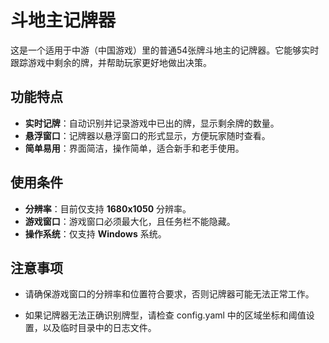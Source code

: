 # 斗地主记牌器

这是一个适用于中游（中国游戏）里的普通54张牌斗地主的记牌器。它能够实时跟踪游戏中剩余的牌，并帮助玩家更好地做出决策。

## 功能特点

- **实时记牌**：自动识别并记录游戏中已出的牌，显示剩余牌的数量。
- **悬浮窗口**：记牌器以悬浮窗口的形式显示，方便玩家随时查看。
- **简单易用**：界面简洁，操作简单，适合新手和老手使用。

## 使用条件

- **分辨率**：目前仅支持 **1680x1050** 分辨率。
- **游戏窗口**：游戏窗口必须最大化，且任务栏不能隐藏。
- **操作系统**：仅支持 **Windows** 系统。

## 注意事项

- 请确保游戏窗口的分辨率和位置符合要求，否则记牌器可能无法正常工作。

- 如果记牌器无法正确识别牌型，请检查 config.yaml 中的区域坐标和阈值设置，以及临时目录中的日志文件。
